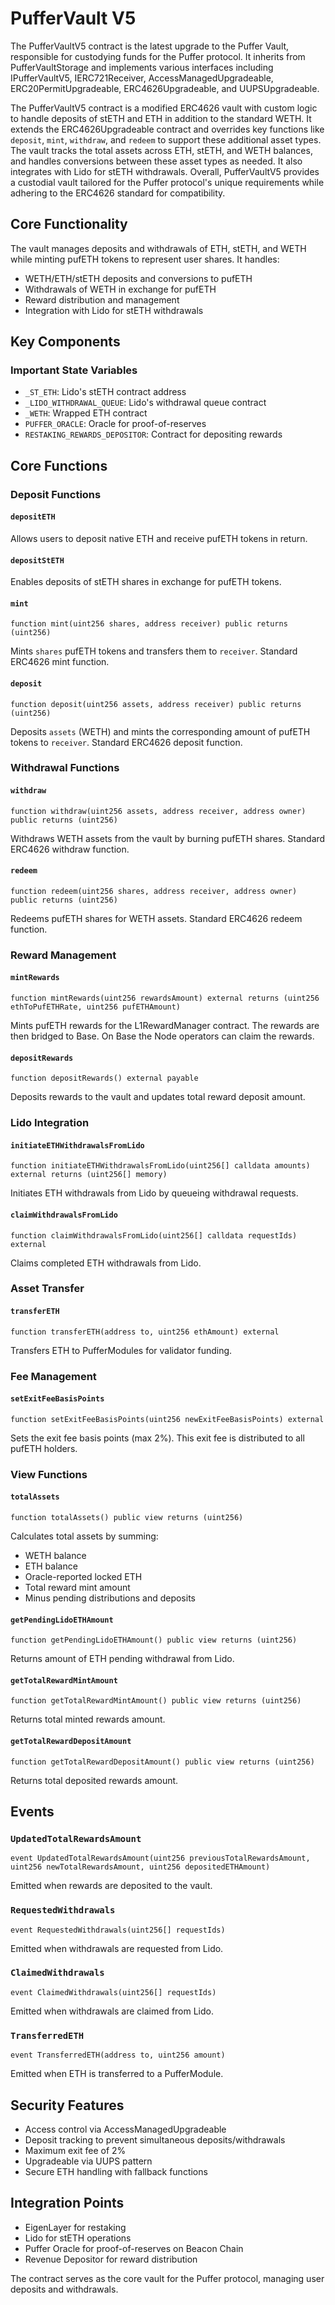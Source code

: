 # PufferVault V5

The PufferVaultV5 contract is the latest upgrade to the Puffer Vault, responsible for custodying funds for the Puffer protocol. It inherits from PufferVaultStorage and implements various interfaces including IPufferVaultV5, IERC721Receiver, AccessManagedUpgradeable, ERC20PermitUpgradeable, ERC4626Upgradeable, and UUPSUpgradeable.

The PufferVaultV5 contract is a modified ERC4626 vault with custom logic to handle deposits of stETH and ETH in addition to the standard WETH. It extends the ERC4626Upgradeable contract and overrides key functions like `deposit`, `mint`, `withdraw`, and `redeem` to support these additional asset types. The vault tracks the total assets across ETH, stETH, and WETH balances, and handles conversions between these asset types as needed. It also integrates with Lido for stETH withdrawals. Overall, PufferVaultV5 provides a custodial vault tailored for the Puffer protocol's unique requirements while adhering to the ERC4626 standard for compatibility.

## Core Functionality

The vault manages deposits and withdrawals of ETH, stETH, and WETH while minting pufETH tokens to represent user shares. It handles:

- WETH/ETH/stETH deposits and conversions to pufETH
- Withdrawals of WETH in exchange for pufETH
- Reward distribution and management
- Integration with Lido for stETH withdrawals

## Key Components

### Important State Variables
- `_ST_ETH`: Lido's stETH contract address
- `_LIDO_WITHDRAWAL_QUEUE`: Lido's withdrawal queue contract
- `_WETH`: Wrapped ETH contract
- `PUFFER_ORACLE`: Oracle for proof-of-reserves
- `RESTAKING_REWARDS_DEPOSITOR`: Contract for depositing rewards

## Core Functions

### Deposit Functions

#### `depositETH`
Allows users to deposit native ETH and receive pufETH tokens in return.

#### `depositStETH`
Enables deposits of stETH shares in exchange for pufETH tokens.

#### `mint`
```solidity
function mint(uint256 shares, address receiver) public returns (uint256)
```
Mints `shares` pufETH tokens and transfers them to `receiver`. Standard ERC4626 mint function.

#### `deposit`
```solidity
function deposit(uint256 assets, address receiver) public returns (uint256)
```
Deposits `assets` (WETH) and mints the corresponding amount of pufETH tokens to `receiver`. Standard ERC4626 deposit function.

### Withdrawal Functions

#### `withdraw`
```solidity
function withdraw(uint256 assets, address receiver, address owner) public returns (uint256)
```
Withdraws WETH assets from the vault by burning pufETH shares. Standard ERC4626 withdraw function.

#### `redeem`
```solidity
function redeem(uint256 shares, address receiver, address owner) public returns (uint256)
```
Redeems pufETH shares for WETH assets. Standard ERC4626 redeem function.

### Reward Management

#### `mintRewards`
```solidity
function mintRewards(uint256 rewardsAmount) external returns (uint256 ethToPufETHRate, uint256 pufETHAmount)
```
Mints pufETH rewards for the L1RewardManager contract. The rewards are then bridged to Base. On Base the Node operators can claim the rewards.

#### `depositRewards`
```solidity
function depositRewards() external payable
```
Deposits rewards to the vault and updates total reward deposit amount.

### Lido Integration

#### `initiateETHWithdrawalsFromLido`
```solidity
function initiateETHWithdrawalsFromLido(uint256[] calldata amounts) external returns (uint256[] memory)
```
Initiates ETH withdrawals from Lido by queueing withdrawal requests.

#### `claimWithdrawalsFromLido`
```solidity
function claimWithdrawalsFromLido(uint256[] calldata requestIds) external
```
Claims completed ETH withdrawals from Lido.

### Asset Transfer

#### `transferETH`
```solidity
function transferETH(address to, uint256 ethAmount) external
```
Transfers ETH to PufferModules for validator funding.

### Fee Management

#### `setExitFeeBasisPoints`
```solidity
function setExitFeeBasisPoints(uint256 newExitFeeBasisPoints) external
```
Sets the exit fee basis points (max 2%). This exit fee is distributed to all pufETH holders.

### View Functions

#### `totalAssets`
```solidity
function totalAssets() public view returns (uint256)
```
Calculates total assets by summing:
- WETH balance
- ETH balance
- Oracle-reported locked ETH
- Total reward mint amount
- Minus pending distributions and deposits

#### `getPendingLidoETHAmount`
```solidity
function getPendingLidoETHAmount() public view returns (uint256)
```
Returns amount of ETH pending withdrawal from Lido.

#### `getTotalRewardMintAmount`
```solidity
function getTotalRewardMintAmount() public view returns (uint256)
```
Returns total minted rewards amount.

#### `getTotalRewardDepositAmount`
```solidity
function getTotalRewardDepositAmount() public view returns (uint256)
```
Returns total deposited rewards amount.

## Events

### `UpdatedTotalRewardsAmount`
```solidity
event UpdatedTotalRewardsAmount(uint256 previousTotalRewardsAmount, uint256 newTotalRewardsAmount, uint256 depositedETHAmount)
```
Emitted when rewards are deposited to the vault.

### `RequestedWithdrawals`
```solidity
event RequestedWithdrawals(uint256[] requestIds)
```
Emitted when withdrawals are requested from Lido.

### `ClaimedWithdrawals`
```solidity
event ClaimedWithdrawals(uint256[] requestIds)
```
Emitted when withdrawals are claimed from Lido.

### `TransferredETH`
```solidity
event TransferredETH(address to, uint256 amount)
```
Emitted when ETH is transferred to a PufferModule.

## Security Features

- Access control via AccessManagedUpgradeable
- Deposit tracking to prevent simultaneous deposits/withdrawals
- Maximum exit fee of 2%
- Upgradeable via UUPS pattern
- Secure ETH handling with fallback functions

## Integration Points

- EigenLayer for restaking
- Lido for stETH operations
- Puffer Oracle for proof-of-reserves on Beacon Chain
- Revenue Depositor for reward distribution

The contract serves as the core vault for the Puffer protocol, managing user deposits and withdrawals.
